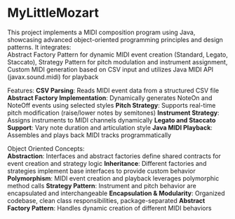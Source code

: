 # MyLittleMozart
This project implements a MIDI composition program using Java, showcasing advanced object-oriented programming principles and design patterns. It integrates:  
  Abstract Factory Pattern for dynamic MIDI event creation (Standard, Legato, Staccato), Strategy Pattern for pitch modulation and instrument assignment, Custom MIDI generation based on CSV input and utilizes Java MIDI API (javax.sound.midi) for playback

Features:
**CSV Parsing**: Reads MIDI event data from a structured CSV file
**Abstract Factory Implementation**: Dynamically generates NoteOn and NoteOff events using selected styles
**Pitch Strategy**: Supports real-time pitch modification (raise/lower notes by semitones)
**Instrument Strategy**: Assigns instruments to MIDI channels dynamically
**Legato and Staccato Support**: Vary note duration and articulation style
**Java MIDI Playback**: Assembles and plays back MIDI tracks programmatically

Object Oriented Concepts:  
**Abstraction**: Interfaces and abstract factories define shared contracts for event creation and strategy logic
**Inheritance**: Different factories and strategies implement base interfaces to provide custom behavior
**Polymorphism**: MIDI event creation and playback leverages polymorphic method calls
**Strategy Pattern**: Instrument and pitch behavior are encapsulated and interchangeable
**Encapsulation & Modularity**: Organized codebase, clean class responsibilities, package-separated
**Abstract Factory Pattern**: Handles dynamic creation of different MIDI behaviors
